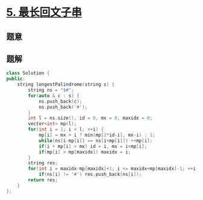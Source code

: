 #  [5. 最长回文子串](https://leetcode-cn.com/problems/longest-palindromic-substring/)

## 题意



## 题解



```c++
class Solution {
public:
    string longestPalindrome(string s) {
        string ns = "$#";
        for(auto & c : s) {
            ns.push_back(c);
            ns.push_back('#');
        }
        int l = ns.size(), id = 0, mx = 0, maxidx = 0;
        vector<int> mp(l);
        for(int i = 1; i < l; ++i) {
            mp[i] = mx > i ? min(mp[2*id-i], mx-i) : 1;
            while(ns[i-mp[i]] == ns[i+mp[i]]) ++mp[i];
            if(i + mp[i] > mx) id = i, mx = i+mp[i];
            if(mp[i] > mp[maxidx]) maxidx = i;
        }
        string res;
        for(int i = maxidx-mp[maxidx]+1; i <= maxidx+mp[maxidx]-1; ++i)
            if(ns[i] != '#') res.push_back(ns[i]);
        return res;
    }
};
```



```python3

```

